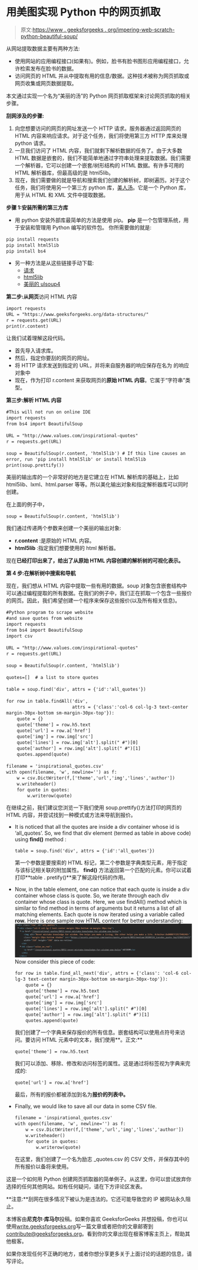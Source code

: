 # 用美图实现 Python 中的网页抓取

> 原文:[https://www . geeksforgeeks . org/impering-web-scratch-python-beautiful-soup/](https://www.geeksforgeeks.org/implementing-web-scraping-python-beautiful-soup/)

从网站提取数据主要有两种方法:

*   使用网站的应用编程接口(如果有)。例如，脸书有脸书图形应用编程接口，允许检索发布在脸书的数据。
*   访问网页的 HTML 并从中提取有用的信息/数据。这种技术被称为网页抓取或网页收集或网页数据提取。

本文通过实现一个名为“美丽的汤”的 Python 网页抓取框架来讨论网页抓取的相关步骤。

**刮网涉及的步骤:**

1.  向您想要访问的网页的网址发送一个 HTTP 请求。服务器通过返回网页的 HTML 内容来响应请求。对于这个任务，我们将使用第三方 HTTP 库来处理 python 请求。
2.  一旦我们访问了 HTML 内容，我们就剩下解析数据的任务了。由于大多数 HTML 数据是嵌套的，我们不能简单地通过字符串处理来提取数据。我们需要一个解析器，它可以创建一个嵌套/树形结构的 HTML 数据。有许多可用的 HTML 解析器库，但最高级的是 html5lib。
3.  现在，我们需要做的就是导航和搜索我们创建的解析树，即树遍历。对于这个任务，我们将使用另一个第三方 python 库，[美人汤](http://www.crummy.com/software/BeautifulSoup/)。它是一个 Python 库，用于从 HTML 和 XML 文件中提取数据。

**步骤 1:安装所需的第三方库**

*   用 python 安装外部库最简单的方法是使用 pip。 **pip** 是一个包管理系统，用于安装和管理用 Python 编写的软件包。
    你所需要做的就是:

```
pip install requests
pip install html5lib
pip install bs4
```

*   另一种方法是从这些链接手动下载:
    *   [请求](https://pypi.python.org/pypi/requests/2.11.1)
    *   [html5lib](https://pypi.python.org/pypi/html5lib/0.999999999)
    *   [美丽的 ulsoup4](https://pypi.python.org/pypi/beautifulsoup4)

**第二步:从网页**访问 HTML 内容

```
import requests
URL = "https://www.geeksforgeeks.org/data-structures/"
r = requests.get(URL)
print(r.content)
```

让我们试着理解这段代码。

*   首先导入请求库。
*   然后，指定你要刮的网页的网址。
*   将 HTTP 请求发送到指定的 URL，并将来自服务器的响应保存在名为  的响应对象中
*   现在，作为打印 r.content 来获取网页的**原始 HTML 内容**。它属于“字符串”类型。

**第三步:解析 HTML 内容**

```
#This will not run on online IDE
import requests
from bs4 import BeautifulSoup

URL = "http://www.values.com/inspirational-quotes"
r = requests.get(URL)

soup = BeautifulSoup(r.content, 'html5lib') # If this line causes an error, run 'pip install html5lib' or install html5lib
print(soup.prettify())
```

美丽的输出库的一个非常好的地方是它建立在 HTML 解析库的基础上，比如 html5lib、lxml、html.parser 等等。所以美化输出对象和指定解析器库可以同时创建。

在上面的例子中，

```
soup = BeautifulSoup(r.content, 'html5lib')
```

我们通过传递两个参数来创建一个美丽的输出对象:

*   **r.content** :是原始的 HTML 内容。
*   **html5lib** :指定我们想要使用的 html 解析器。

现在**已经打印出来了，给出了从原始 HTML 内容创建的解析树的可视化表示。**

**第 4 步:在解析树中搜索和导航**

现在，我们想从 HTML 内容中提取一些有用的数据。soup 对象包含嵌套结构中可以通过编程提取的所有数据。在我们的例子中，我们正在抓取一个包含一些报价的网页。因此，我们希望创建一个程序来保存这些报价(以及所有相关信息)。

```
#Python program to scrape website 
#and save quotes from website
import requests
from bs4 import BeautifulSoup
import csv

URL = "http://www.values.com/inspirational-quotes"
r = requests.get(URL)

soup = BeautifulSoup(r.content, 'html5lib')

quotes=[]  # a list to store quotes

table = soup.find('div', attrs = {'id':'all_quotes'}) 

for row in table.findAll('div',
                         attrs = {'class':'col-6 col-lg-3 text-center margin-30px-bottom sm-margin-30px-top'}):
    quote = {}
    quote['theme'] = row.h5.text
    quote['url'] = row.a['href']
    quote['img'] = row.img['src']
    quote['lines'] = row.img['alt'].split(" #")[0]
    quote['author'] = row.img['alt'].split(" #")[1]
    quotes.append(quote)

filename = 'inspirational_quotes.csv'
with open(filename, 'w', newline='') as f:
    w = csv.DictWriter(f,['theme','url','img','lines','author'])
    w.writeheader()
    for quote in quotes:
        w.writerow(quote)
```

在继续之前，我们建议您浏览一下我们使用 soup.prettify()方法打印的网页的 HTML 内容，并尝试找到一种模式或方法来导航到报价。

*   It is noticed that all the quotes are inside a div container whose id is ‘all_quotes’. So, we find that div element (termed as table in above code) using **find()** method :

    ```
    table = soup.find('div', attrs = {'id':'all_quotes'}) 
    ```

    第一个参数是要搜索的 HTML 标记，第二个参数是字典类型元素，用于指定与该标记相关联的附加属性。 **find()** 方法返回第一个匹配的元素。你可以试着打印**table . pretify()**来了解这段代码的作用。

*   Now, in the table element, one can notice that each quote is inside a div container whose class is quote. So, we iterate through each div container whose class is quote.
    Here, we use findAll() method which is similar to find method in terms of arguments but it returns a list of all matching elements. Each quote is now iterated using a variable called **row.** Here is one sample row HTML content for better understanding:
    ![Implementing Web Scraping in Python with Beautiful Soup](img/36323a5600cf2b78c826145812c1c998.png)
    Now consider this piece of code:

    ```
    for row in table.find_all_next('div', attrs = {'class': 'col-6 col-lg-3 text-center margin-30px-bottom sm-margin-30px-top'}):
        quote = {}
        quote['theme'] = row.h5.text
        quote['url'] = row.a['href']
        quote['img'] = row.img['src']
        quote['lines'] = row.img['alt'].split(" #")[0]
        quote['author'] = row.img['alt'].split(" #")[1]
        quotes.append(quote)
    ```

    我们创建了一个字典来保存报价的所有信息。嵌套结构可以使用点符号来访问。要访问 HTML 元素中的文本，我们使用**。正文:** 

    ```
    quote['theme'] = row.h5.text
    ```

    我们可以添加、移除、修改和访问标签的属性。这是通过将标签视为字典来完成的:

    ```
    quote['url'] = row.a['href']
    ```

    最后，所有的报价都被添加到名为**报价的列表中。**

*   Finally, we would like to save all our data in some CSV file.

    ```
    filename = 'inspirational_quotes.csv'
    with open(filename, 'w', newline='') as f:
        w = csv.DictWriter(f,['theme','url','img','lines','author'])
        w.writeheader()
        for quote in quotes:
            w.writerow(quote)
    ```

    在这里，我们创建了一个名为励志 _quotes.csv 的 CSV 文件，并保存其中的所有报价以备将来使用。

这是一个如何用 Python 创建网页抓取器的简单例子。从这里，你可以尝试放弃你选择的任何其他网站。如有任何疑问，请在下方评论区发表。

**注意:**刮网在很多情况下被认为是违法的。它还可能导致您的 IP 被网站永久阻止。

本博客由**尼克尔·库马尔**投稿。如果你喜欢 GeeksforGeeks 并想投稿，你也可以使用[write.geeksforgeeks.org](https://write.geeksforgeeks.org/)写一篇文章或者把你的文章邮寄到 contribute@geeksforgeeks.org。看到你的文章出现在极客博客主页上，帮助其他极客。

如果你发现任何不正确的地方，或者你想分享更多关于上面讨论的话题的信息，请写评论。